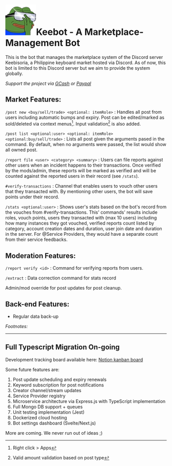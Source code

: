 
# ![pepenaruhodo](images/icon.webp)**Keebot - A Marketplace-Management Bot**
This is the bot that manages the marketplace system of the Discord server Keebisoria, a Philippine keyboard market hosted via Discord. As of now, this bot is limited to this Discord server but we aim to provide the system globally.

*Support the project via [GCash](https://drive.google.com/file/d/1XZ7shUMq4xmm6v5CtP8X-DTwKGQU6buw/view?usp=share_link) or [Paypal](https://paypal.me/cryzereye)*

## **Market Features**:
`/post new <buy/sell/trade> <optional: itemRole>`
: Handles all post from users including automatic bumps and expiry. Post can be edited/marked as sold/deleted via context menus[^1]. Input validation[^2] is also added.

`/post list <optional:user> <optional: itemRole> <optional:buy/sell/trade>`
: Lists all post given the arguments pased in the command. By default, when no arguments were passed, the list would show all owned post.

`/report file <user> <category> <summary>`
: Users can file reports against other users when an incident happens to their transactions. Once verified by the mods/admin, these reports will be marked as verified and will be counted against the reported users in their record (see `/stats`).

`#verify-transactions`
: Channel that enables users to vouch other users that they transacted with. By mentioning other users, the bot will save points under their record.

`/stats <optional:user>`
: Shows user's stats based on the bot's record from the vouches from #verify-transactions. This' commands' results include roles, vouch points, users they transacted with (max 10 users) including how many instances they got vouched, verified reports count listed by category, account creation dates and duration, user join date and duration in the server. For @Service Providers, they would have a separate count from their service feedbacks.

## **Moderation Features**:
`/report verify <id>`
: Command for verifying reports from users.

`/extract`
: Data correction command for stats record

Admin/mod override for post updates for post cleanup.

## **Back-end Features**:
- Regular data back-up

*Footnotes:*

[^1]: Right click > Apps

[^2]: Valid amount validation based on post type

---
## **Full Typescript Migration On-going**
Development tracking board available here: [Notion kanban board](https://cryzereye.notion.site/b9e4fe70387a4f1a993e5b6d84d04516?v=a54cfda2f01f48a4a854cf9688d0f05e)

Some future features are:

1. Post update scheduling and expiry renewals 
2. Keyword subscription for post notifications
3. Creator channel/stream updates
4. Service Provider registry
5. Microservice architecture via Express.js with TypeScript implementation
6. Full Mongo DB support + queues
7. Unit testing implementation (Jest)
8. Dockerized cloud hosting
9. Bot settings dashboard (Svelte/Next.js)

More are coming. We never run out of ideas ;)